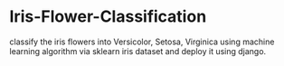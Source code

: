 # Iris-Flower-Classification
classify the iris flowers into  Versicolor, Setosa, Virginica using machine learning algorithm via sklearn iris dataset and deploy it using django.
